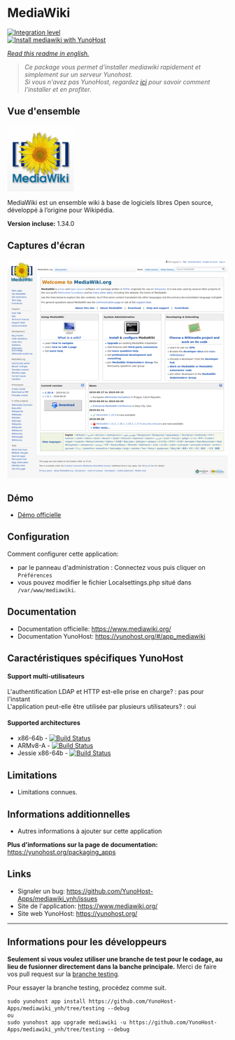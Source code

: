 # MediaWiki

[![Integration level](https://dash.yunohost.org/integration/mediawiki.svg)](https://dash.yunohost.org/appci/app/mediawiki)  
[![Install mediawiki with YunoHost](https://install-app.yunohost.org/install-with-yunohost.png)](https://install-app.yunohost.org/?app=mediawiki)

*[Read this readme in english.](./README.md)* 

> *Ce package vous permet d'installer mediawiki rapidement et simplement sur un serveur Yunohost.  
Si vous n'avez pas YunoHost, regardez [ici](https://yunohost.org/#/install) pour savoir comment l'installer et en profiter.*

## Vue d'ensemble

![mediawiki_logo](sources/images/mediawiki_logo.png)

MediaWiki est un ensemble wiki à base de logiciels libres Open source, développé à l’origine pour Wikipédia.

**Version incluse:** 1.34.0

## Captures d'écran

![screenshot](sources/images/screenshot.png)

## Démo

* [Démo officielle](https://www.mediawiki.org/wiki/Project:Sandbox)

## Configuration

Comment configurer cette application:  

 * par le panneau d'administration : Connectez vous puis cliquer on `Préférences`  
 * vous pouvez modifier le fichier Localsettings.php situé dans `/var/www/mediawiki`.  

## Documentation

 * Documentation officielle: https://www.mediawiki.org/  
 * Documentation YunoHost: https://yunohost.org/#/app_mediawiki

## Caractéristiques spécifiques YunoHost

#### Support multi-utilisateurs

L'authentification LDAP et HTTP est-elle prise en charge? : pas pour l'instant  
L'application peut-elle être utilisée par plusieurs utilisateurs? : oui  

#### Supported architectures

* x86-64b - [![Build Status](https://ci-apps.yunohost.org/ci/logs/mediawiki%20%28Community%29.svg)](https://ci-apps.yunohost.org/ci/apps/mediawiki/)
* ARMv8-A - [![Build Status](https://ci-apps-arm.yunohost.org/ci/logs/mediawiki%20%28Community%29.svg)](https://ci-apps-arm.yunohost.org/ci/apps/mediawiki/)
* Jessie x86-64b - [![Build Status](https://ci-stretch.nohost.me/ci/logs/mediawiki%20%28Community%29.svg)](https://ci-stretch.nohost.me/ci/apps/mediawiki/)

## Limitations

* Limitations connues.

## Informations additionnelles

* Autres informations à ajouter sur cette application

**Plus d'informations sur la page de documentation:**  
https://yunohost.org/packaging_apps

## Links

 * Signaler un bug: https://github.com/YunoHost-Apps/mediawiki_ynh/issues
 * Site de l'application: https://www.mediawiki.org/
 * Site web YunoHost: https://yunohost.org/

---

Informations pour les développeurs
----------------

**Seulement si vous voulez utiliser une branche de test pour le codage, au lieu de fusionner directement dans la banche principale.**
Merci de faire vos pull request sur la [branche testing](https://github.com/YunoHost-Apps/mediawiki_ynh/tree/testing).

Pour essayer la branche testing, procédez comme suit.
```
sudo yunohost app install https://github.com/YunoHost-Apps/mediawiki_ynh/tree/testing --debug
ou
sudo yunohost app upgrade mediawiki -u https://github.com/YunoHost-Apps/mediawiki_ynh/tree/testing --debug
```
